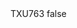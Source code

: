 <?xml version="1.0" encoding="UTF-8"?>
<CustomMetadata xmlns="http://soap.sforce.com/2006/04/metadata">
    <label>TXU763</label>
    <protected>false</protected>
</CustomMetadata>
